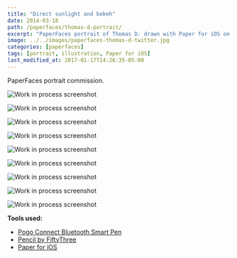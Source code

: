 ```yaml
---
title: "Direct sunlight and bokeh"
date: 2014-03-18
path: /paperfaces/thomas-d-portrait/
excerpt: "PaperFaces portrait of Thomas D. drawn with Paper for iOS on an iPad."
image: ../../images/paperfaces-thomas-d-twitter.jpg
categories: [paperfaces]
tags: [portrait, illustration, Paper for iOS]
last_modified_at: 2017-01-17T14:26:35-05:00
---
```


PaperFaces portrait commission.

![Work in process screenshot](../../images/paperfaces-thomas-d-process-1-lg.jpg)

![Work in process screenshot](../../images/paperfaces-thomas-d-process-2-lg.jpg)

![Work in process screenshot](../../images/paperfaces-thomas-d-process-3-lg.jpg)

![Work in process screenshot](../../images/paperfaces-thomas-d-process-4-lg.jpg)

![Work in process screenshot](../../images/paperfaces-thomas-d-process-5-lg.jpg)

![Work in process screenshot](../../images/paperfaces-thomas-d-process-6-lg.jpg)

![Work in process screenshot](../../images/paperfaces-thomas-d-process-7-lg.jpg)

![Work in process screenshot](../../images/paperfaces-thomas-d-process-8-lg.jpg)

![Work in process screenshot](../../images/paperfaces-thomas-d-process-9-lg.jpg)

**Tools used:**

- [Pogo Connect Bluetooth Smart Pen](https://www.amazon.com/gp/product/B009K448L4/ref=as_li_ss_tl?ie=UTF8&camp=1789&creative=390957&creativeASIN=B009K448L4&linkCode=as2&tag=mademist-20)
- [Pencil by FiftyThree](https://www.amazon.com/FiftyThree-Digital-Stylus-Pencil-iPhone/dp/B01JJBUYR4/ref=as_li_ss_tl?keywords=pencil+53&qid=1550586265&s=gateway&sr=8-3&linkCode=ll1&tag=mademist-20&linkId=0134793cb840affff60f2e45a7f64678&language=en_US)
- [Paper for iOS](https://paper.bywetransfer.com/)
